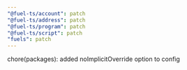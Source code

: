 ```yaml
---
"@fuel-ts/account": patch
"@fuel-ts/address": patch
"@fuel-ts/program": patch
"@fuel-ts/script": patch
"fuels": patch
---
```


chore(packages): added noImplicitOverride option to config
